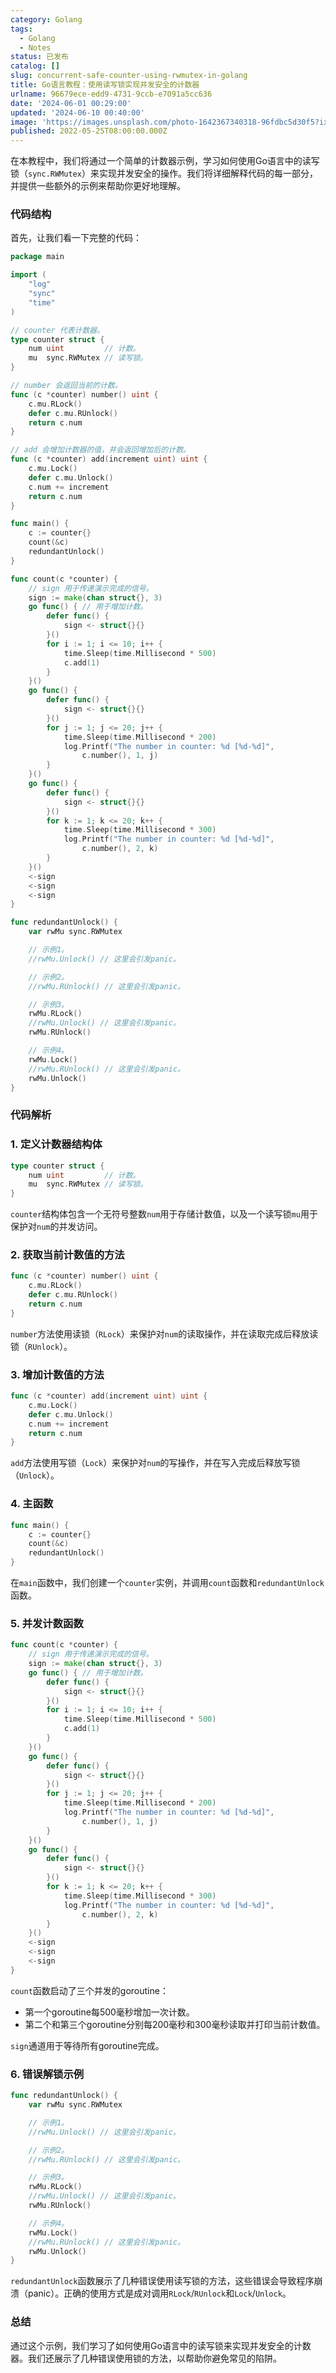 ```yaml
---
category: Golang
tags:
  - Golang
  - Notes
status: 已发布
catalog: []
slug: concurrent-safe-counter-using-rwmutex-in-golang
title: Go语言教程：使用读写锁实现并发安全的计数器
urlname: 96679ece-edd9-4731-9ccb-e7091a5cc636
date: '2024-06-01 00:29:00'
updated: '2024-06-10 00:40:00'
image: 'https://images.unsplash.com/photo-1642367340318-96fdbc5d30f5?ixlib=rb-4.0.3&q=85&fm=jpg&crop=entropy&cs=srgb'
published: 2022-05-25T08:00:00.000Z
---
```


在本教程中，我们将通过一个简单的计数器示例，学习如何使用Go语言中的读写锁（`sync.RWMutex`）来实现并发安全的操作。我们将详细解释代码的每一部分，并提供一些额外的示例来帮助你更好地理解。


### 代码结构


首先，让我们看一下完整的代码：


```go
package main

import (
	"log"
	"sync"
	"time"
)

// counter 代表计数器。
type counter struct {
	num uint         // 计数。
	mu  sync.RWMutex // 读写锁。
}

// number 会返回当前的计数。
func (c *counter) number() uint {
	c.mu.RLock()
	defer c.mu.RUnlock()
	return c.num
}

// add 会增加计数器的值，并会返回增加后的计数。
func (c *counter) add(increment uint) uint {
	c.mu.Lock()
	defer c.mu.Unlock()
	c.num += increment
	return c.num
}

func main() {
	c := counter{}
	count(&c)
	redundantUnlock()
}

func count(c *counter) {
	// sign 用于传递演示完成的信号。
	sign := make(chan struct{}, 3)
	go func() { // 用于增加计数。
		defer func() {
			sign <- struct{}{}
		}()
		for i := 1; i <= 10; i++ {
			time.Sleep(time.Millisecond * 500)
			c.add(1)
		}
	}()
	go func() {
		defer func() {
			sign <- struct{}{}
		}()
		for j := 1; j <= 20; j++ {
			time.Sleep(time.Millisecond * 200)
			log.Printf("The number in counter: %d [%d-%d]",
				c.number(), 1, j)
		}
	}()
	go func() {
		defer func() {
			sign <- struct{}{}
		}()
		for k := 1; k <= 20; k++ {
			time.Sleep(time.Millisecond * 300)
			log.Printf("The number in counter: %d [%d-%d]",
				c.number(), 2, k)
		}
	}()
	<-sign
	<-sign
	<-sign
}

func redundantUnlock() {
	var rwMu sync.RWMutex

	// 示例1。
	//rwMu.Unlock() // 这里会引发panic。

	// 示例2。
	//rwMu.RUnlock() // 这里会引发panic。

	// 示例3。
	rwMu.RLock()
	//rwMu.Unlock() // 这里会引发panic。
	rwMu.RUnlock()

	// 示例4。
	rwMu.Lock()
	//rwMu.RUnlock() // 这里会引发panic。
	rwMu.Unlock()
}
```


### 代码解析


### 1. 定义计数器结构体


```go
type counter struct {
	num uint         // 计数。
	mu  sync.RWMutex // 读写锁。
}
```


`counter`结构体包含一个无符号整数`num`用于存储计数值，以及一个读写锁`mu`用于保护对`num`的并发访问。


### 2. 获取当前计数值的方法


```go
func (c *counter) number() uint {
	c.mu.RLock()
	defer c.mu.RUnlock()
	return c.num
}
```


`number`方法使用读锁（`RLock`）来保护对`num`的读取操作，并在读取完成后释放读锁（`RUnlock`）。


### 3. 增加计数值的方法


```go
func (c *counter) add(increment uint) uint {
	c.mu.Lock()
	defer c.mu.Unlock()
	c.num += increment
	return c.num
}
```


`add`方法使用写锁（`Lock`）来保护对`num`的写操作，并在写入完成后释放写锁（`Unlock`）。


### 4. 主函数


```go
func main() {
	c := counter{}
	count(&c)
	redundantUnlock()
}
```


在`main`函数中，我们创建一个`counter`实例，并调用`count`函数和`redundantUnlock`函数。


### 5. 并发计数函数


```go
func count(c *counter) {
	// sign 用于传递演示完成的信号。
	sign := make(chan struct{}, 3)
	go func() { // 用于增加计数。
		defer func() {
			sign <- struct{}{}
		}()
		for i := 1; i <= 10; i++ {
			time.Sleep(time.Millisecond * 500)
			c.add(1)
		}
	}()
	go func() {
		defer func() {
			sign <- struct{}{}
		}()
		for j := 1; j <= 20; j++ {
			time.Sleep(time.Millisecond * 200)
			log.Printf("The number in counter: %d [%d-%d]",
				c.number(), 1, j)
		}
	}()
	go func() {
		defer func() {
			sign <- struct{}{}
		}()
		for k := 1; k <= 20; k++ {
			time.Sleep(time.Millisecond * 300)
			log.Printf("The number in counter: %d [%d-%d]",
				c.number(), 2, k)
		}
	}()
	<-sign
	<-sign
	<-sign
}
```


`count`函数启动了三个并发的goroutine：

- 第一个goroutine每500毫秒增加一次计数。
- 第二个和第三个goroutine分别每200毫秒和300毫秒读取并打印当前计数值。

`sign`通道用于等待所有goroutine完成。


### 6. 错误解锁示例


```go
func redundantUnlock() {
	var rwMu sync.RWMutex

	// 示例1。
	//rwMu.Unlock() // 这里会引发panic。

	// 示例2。
	//rwMu.RUnlock() // 这里会引发panic。

	// 示例3。
	rwMu.RLock()
	//rwMu.Unlock() // 这里会引发panic。
	rwMu.RUnlock()

	// 示例4。
	rwMu.Lock()
	//rwMu.RUnlock() // 这里会引发panic。
	rwMu.Unlock()
}
```


`redundantUnlock`函数展示了几种错误使用读写锁的方法，这些错误会导致程序崩溃（panic）。正确的使用方式是成对调用`RLock`/`RUnlock`和`Lock`/`Unlock`。


### 总结


通过这个示例，我们学习了如何使用Go语言中的读写锁来实现并发安全的计数器。我们还展示了几种错误使用锁的方法，以帮助你避免常见的陷阱。

